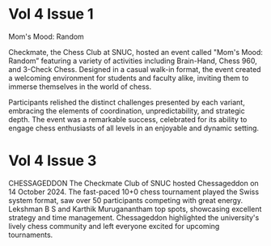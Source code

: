 # Vol 4 Issue 1

Mom's Mood: Random

Checkmate,  the  Chess  Club  at  SNUC,  hosted  an  event  called  "Mom's  Mood:
Random”  featuring  a  variety  of  activities  including  Brain-Hand,  Chess  960,
and 3-Check Chess. Designed in a casual walk-in format, the event created a
welcoming  environment  for  students  and  faculty  alike,  inviting  them  to
immerse themselves in the world of chess.

Participants  relished  the  distinct  challenges  presented  by  each  variant,
embracing the elements of coordination, unpredictability, and strategic depth.
The event was a remarkable success, celebrated for its ability to engage chess
enthusiasts of all levels in an enjoyable and dynamic setting.

# Vol 4 Issue 3

CHESSAGEDDON
The Checkmate Club of SNUC hosted Chessageddon on 14
October  2024.  The  fast-paced  10+0  chess  tournament
played
the  Swiss  system  format,  saw  over  50
participants competing with great energy. Lekshman B S
and  Karthik  Muruganantham
top  spots,
showcasing  excellent  strategy  and  time  management.
Chessageddon  highlighted  the  university's  lively  chess
community  and  left  everyone  excited  for  upcoming
tournaments.
